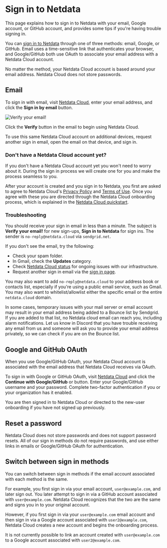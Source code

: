# Sign in to Netdata

This page explains how to sign in to Netdata with your email, Google account, or GitHub account, and provides some tips if you're having trouble signing in.

You can [sign in to Netdata](https://app.netdata.cloud/sign-in?cloudRoute=spaces?utm_source=docs&utm_content=sign_in_button_first_section) through one of three methods: email, Google, or GitHub. Email uses a
time-sensitive link that authenticates your browser, and Google/GitHub both use OAuth to associate your email address
with a Netdata Cloud account.

No matter the method, your Netdata Cloud account is based around your email address. Netdata Cloud does not store
passwords.

## Email

To sign in with email, visit [Netdata Cloud](https://app.netdata.cloud/sign-in?cloudRoute=spaces?utm_source=docs&utm_content=sign_in_button_email_section), enter your email address, and click
the **Sign in by email** button.

![Verify your email!](https://user-images.githubusercontent.com/82235632/125475486-c667635a-067f-4866-9411-9f7f795a0d50.png)

Click the **Verify** button in the email to begin using Netdata Cloud.

To use this same Netdata Cloud account on additional devices, request another sign in email, open the email on that
device, and sign in.

### Don't have a Netdata Cloud account yet?

If you don't have a Netdata Cloud account yet you won't need to worry about it. During the sign in process we will create one for you and make the process seamless to you.

After your account is created and you sign in to Netdata, you first are asked to agree to Netdata Cloud's [Privacy
Policy](https://www.netdata.cloud/privacy/) and [Terms of Use](https://www.netdata.cloud/terms/). Once you agree with these you are directed
through the Netdata Cloud onboarding process, which is explained in the [Netdata Cloud
quickstart](https://github.com/netdata/netdata/blob/master/packaging/installer/README.md).

### Troubleshooting

You should receive your sign in email in less than a minute. The subject is **Verify your email!** for new sign-ups, **Sign in to Netdata** for sign ins.
The sender is `no-reply@netdata.cloud` via `sendgrid.net`.

If you don't see the email, try the following:

- Check your spam folder.
- In Gmail, check the **Updates** category.
- Check [Netdata Cloud status](https://status.netdata.cloud) for ongoing issues with our infrastructure.
- Request another sign in email via the [sign in page](https://app.netdata.cloud/sign-in?cloudRoute=spaces?utm_source=docs&utm_content=sign_in_button_troubleshooting_section).

You may also want to add `no-reply@netdata.cloud` to your address book or contacts list, especially if you're using
a public email service, such as Gmail. You may also want to whitelist/allowlist either the specific email or the entire
`netdata.cloud` domain.

In some cases, temporary issues with your mail server or email account may result in your email address being added to a Bounce list by Sendgrid.
If you are added to that list, no Netdata cloud email can reach you, including alarm notifications. Let us know in Discord that you have trouble receiving
any email from us and someone will ask you to provide your email address privately, so we can check if you are on the Bounce list.

## Google and GitHub OAuth

When you use Google/GitHub OAuth, your Netdata Cloud account is associated with the email address that Netdata Cloud
receives via OAuth.

To sign in with Google or GitHub OAuth, visit [Netdata Cloud](https://app.netdata.cloud/sign-in?cloudRoute=spaces?utm_source=docs&utm_content=sign_in_button_google_github_section) and click the
**Continue with Google/GitHub** or button. Enter your Google/GitHub username and your password. Complete two-factor
authentication if you or your organization has it enabled.

You are then signed in to Netdata Cloud or directed to the new-user onboarding if you have not signed up previously.

## Reset a password

Netdata Cloud does not store passwords and does not support password resets. All of our sign in methods do not
require passwords, and use either links in emails or Google/GitHub OAuth for authentication.

## Switch between sign in methods

You can switch between sign in methods if the email account associated with each method is the same.

For example, you first sign in via your email account, `user@example.com`, and later sign out. You later attempt to sign
in via a GitHub account associated with `user@example.com`. Netdata Cloud recognizes that the two are the same and signs
you in to your original account.

However, if you first sign in via your `user@example.com` email account and then sign in via a Google account associated
with `user2@example.com`, Netdata Cloud creates a new account and begins the onboarding process.

It is not currently possible to link an account created with `user@example.com` to a Google account associated with
`user2@example.com`.
